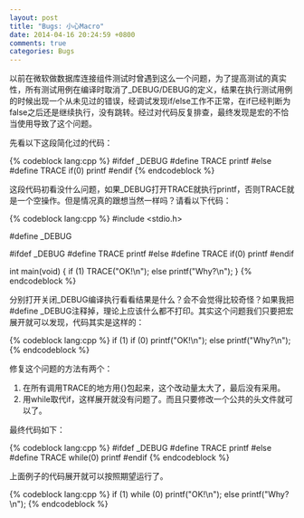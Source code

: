 ```yaml
---
layout: post
title: "Bugs: 小心Macro"
date: 2014-04-16 20:24:59 +0800
comments: true
categories: Bugs
---
```

以前在微软做数据库连接组件测试时曾遇到这么一个问题，为了提高测试的真实性，所有测试用例在编译时取消了_DEBUG/DEBUG的定义，结果在执行测试用例的时候出现一个从未见过的错误，经调试发现if/else工作不正常，在if已经判断为false之后还是继续执行，没有跳转。经过对代码反复排查，最终发现是宏的不恰当使用导致了这个问题。

<!--more-->
先看以下这段简化过的代码：

{% codeblock lang:cpp %}
#ifdef _DEBUG
  #define TRACE printf
#else
  #define TRACE if(0) printf
#endif
{% endcodeblock %}

这段代码初看没什么问题，如果_DEBUG打开TRACE就执行printf，否则TRACE就是一个空操作。但是情况真的跟想当然一样吗？请看以下代码：

{% codeblock lang:cpp %}
#include <stdio.h>

#define _DEBUG

#ifdef _DEBUG
  #define TRACE printf
#else
  #define TRACE if(0) printf
#endif

int main(void) {
  if (1) 
    TRACE("OK!\n");
  else
    printf("Why?\n");
}
{% endcodeblock %}

分别打开关闭_DEBUG编译执行看看结果是什么？会不会觉得比较奇怪？如果我把#define _DEBUG注释掉，理论上应该什么都不打印。其实这个问题我们只要把宏展开就可以发现，代码其实是这样的：

{% codeblock lang:cpp %}
if (1)
  if (0)
    printf("OK!\n");
  else
    printf("Why?\n");
{% endcodeblock %}

修复这个问题的方法有两个：

1. 在所有调用TRACE的地方用{}包起来，这个改动量太大了，最后没有采用。
2. 用while取代if，这样展开就没有问题了。而且只要修改一个公共的头文件就可以了。

最终代码如下：

{% codeblock lang:cpp %}
#ifdef _DEBUG
  #define TRACE printf
#else
  #define TRACE while(0) printf
#endif
{% endcodeblock %}

上面例子的代码展开就可以按照期望运行了。

{% codeblock lang:cpp %}
if (1)
  while (0)
    printf("OK!\n");
else
  printf("Why?\n");
{% endcodeblock %}